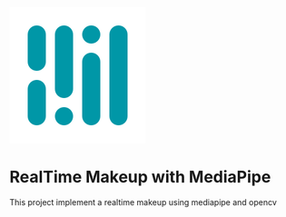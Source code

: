 ![Alt text](img/mediapipe.webp)

# RealTime Makeup with MediaPipe

This project implement a realtime makeup using mediapipe and opencv
